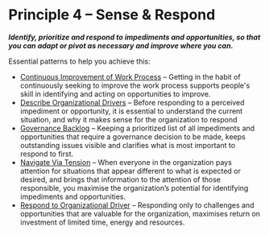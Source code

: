 [:menu-title]: # "Sense & Respond"

# Principle 4 – Sense & Respond


**_Identify, prioritize and respond to impediments and opportunities, so that you can adapt or pivot as necessary and improve where you can._**

Essential patterns to help you achieve this:

-   [Continuous Improvement of Work Process](section:continuous-improvement-of-work-process.html) – Getting in the habit of continuously seeking to improve the work process supports people's skill in identifying and acting on opportunities to improve.
-   [Describe Organizational Drivers](section:describe-organizational-drivers.html) – Before responding to a perceived impediment or opportunity, it is essential to understand the current situation, and why it makes sense for the organization to respond
-   [Governance Backlog](section:governance-backlog.html) – Keeping a prioritized list of all impediments and opportunities that require a governance decision to be made, keeps outstanding issues visible and clarifies what is most important to respond to first.
-   [Navigate Via Tension](section:navigate-via-tension.html) – When everyone in the organization pays attention for situations that appear different to what is expected or desired, and brings that information to the attention of those responsible, you maximise the organization’s potential for identifying impediments and opportunities.
-   [Respond to Organizational Driver](section:respond-to-organizational-drivers.html) – Responding only to challenges and opportunities that are valuable for the organization,  maximises return on investment of  limited time, energy and resources.
